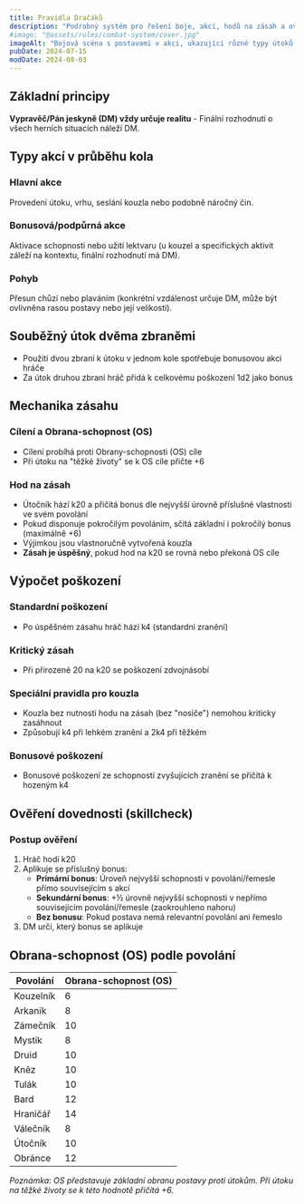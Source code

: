 ```yaml
---
title: Pravidla Dračáků
description: "Podrobný systém pro řešení boje, akcí, hodů na zásah a ověření dovedností včetně Obrany-schopnosti pro jednotlivá povolání"
#image: "@assets/rules/combat-system/cover.jpg"
imageAlt: "Bojová scéna s postavami v akci, ukazující různé typy útoků a kouzel"
pubDate: 2024-07-15
modDate: 2024-08-03
---
```


## Základní principy

**Vypravěč/Pán jeskyně (DM) vždy určuje realitu** - Finální rozhodnutí o všech herních situacích náleží DM.

## Typy akcí v průběhu kola

### Hlavní akce

Provedení útoku, vrhu, seslání kouzla nebo podobně náročný čin.

### Bonusová/podpůrná akce

Aktivace schopnosti nebo užití lektvaru (u kouzel a specifických aktivit záleží na kontextu, finální rozhodnutí má DM).

### Pohyb

Přesun chůzí nebo plaváním (konkrétní vzdálenost určuje DM, může být ovlivněna rasou postavy nebo její velikostí).

## Souběžný útok dvěma zbraněmi

- Použití dvou zbraní k útoku v jednom kole spotřebuje bonusovou akci hráče
- Za útok druhou zbraní hráč přidá k celkovému poškození 1d2 jako bonus

## Mechanika zásahu

### Cílení a Obrana-schopnost (OS)

- Cílení probíhá proti Obrany-schopnosti (OS) cíle
- Při útoku na "těžké životy" se k OS cíle přičte +6

### Hod na zásah

- Útočník hází k20 a přičítá bonus dle nejvyšší úrovně příslušné vlastnosti ve svém povolání
- Pokud disponuje pokročilým povoláním, sčítá základní i pokročilý bonus (maximálně +6)
- Výjimkou jsou vlastnoručně vytvořená kouzla
- **Zásah je úspěšný**, pokud hod na k20 se rovná nebo překoná OS cíle

## Výpočet poškození

### Standardní poškození

- Po úspěšném zásahu hráč hází k4 (standardní zranění)

### Kritický zásah

- Při přirozené 20 na k20 se poškození zdvojnásobí

### Speciální pravidla pro kouzla

- Kouzla bez nutnosti hodu na zásah (bez "nosiče") nemohou kriticky zasáhnout
- Způsobují k4 při lehkém zranění a 2k4 při těžkém

### Bonusové poškození

- Bonusové poškození ze schopností zvyšujících zranění se přičítá k hozeným k4

## Ověření dovednosti (skillcheck)

### Postup ověření

1. Hráč hodí k20
2. Aplikuje se příslušný bonus:
   - **Primární bonus**: Úroveň nejvyšší schopnosti v povolání/řemesle přímo souvisejícím s akcí
   - **Sekundární bonus**: +½ úrovně nejvyšší schopnosti v nepřímo souvisejícím povolání/řemesle (zaokrouhleno nahoru)
   - **Bez bonusu**: Pokud postava nemá relevantní povolání ani řemeslo
3. DM určí, který bonus se aplikuje

## Obrana-schopnost (OS) podle povolání

| Povolání  | Obrana-schopnost (OS) |
| --------- | --------------------- |
| Kouzelník | 6                     |
| Arkanik   | 8                     |
| Zámečník  | 10                    |
| Mystik    | 8                     |
| Druid     | 10                    |
| Kněz      | 10                    |
| Tulák     | 10                    |
| Bard      | 12                    |
| Hraničář  | 14                    |
| Válečník  | 8                     |
| Útočník   | 10                    |
| Obránce   | 12                    |

_Poznámka: OS představuje základní obranu postavy proti útokům. Při útoku na těžké životy se k této hodnotě přičítá +6._
